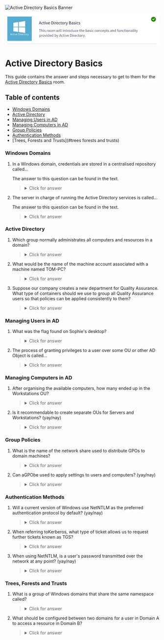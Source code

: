 ![Active Directory Basics Banner](https://i.imgur.com/bEG08k9.png)

<p align="center">
   <img src="https://github.com/Kevinovitz/TryHackMe_Writeups/blob/main/winadbasics/Active_Directory_Basics_Cover.png" alt="Active Directory Basics Logo">
</p>

# Active Directory Basics

This guide contains the answer and steps necessary to get to them for the [Active Directory Basics](https://tryhackme.com/room/winadbasics) room.

## Table of contents

- [Windows Domains](#windows-domains)
- [Active Directory](#active-directory)
- [Managing Users in AD](#managing-users-in-ad)
- [Managing Computers in AD](#managing-computers-in-ad)
- [Group Policies](#group-policies)
- [Authentication Methods](#authentication-methods)
- [Trees, Forests and Trusts](#trees forests and trusts)

### Windows Domains

1. In a Windows domain, credentials are stored in a centralised repository called...

   The answer to this question can be found in the text.

   ><details><summary>Click for answer</summary>Active Directory</details>

2. The server in charge of running the Active Directory services is called...

   The answer to this question can be found in the text.

   ><details><summary>Click for answer</summary>Domain Controller</details>

### Active Directory

1. Which group normally administrates all computers and resources in a domain?



   ><details><summary>Click for answer</summary></details>

2. What would be the name of the machine account associated with a machine named TOM-PC?



   ><details><summary>Click for answer</summary></details>

3. Suppose our company creates a new department for Quality Assurance. What type of containers should we use to group all Quality Assurance users so that policies can be applied consistently to them?



   ><details><summary>Click for answer</summary></details>

### Managing Users in AD

1. What was the flag found on Sophie's desktop?



   ><details><summary>Click for answer</summary></details>

2. The process of granting privileges to a user over some OU or other AD Object is called...



   ><details><summary>Click for answer</summary></details>

### Managing Computers in AD

1. After organising the available computers, how many ended up in the Workstations OU?



   ><details><summary>Click for answer</summary></details>

2. Is it recommendable to create separate OUs for Servers and Workstations? (yay/nay)



   ><details><summary>Click for answer</summary></details>

### Group Policies

1. What is the name of the network share used to distribute GPOs to domain machines?



   ><details><summary>Click for answer</summary></details>

2. Can aGPObe used to apply settings to users and computers? (yay/nay)



   ><details><summary>Click for answer</summary></details>

### Authentication Methods

1. Will a current version of Windows use NetNTLM as the preferred authentication protocol by default? (yay/nay)



   ><details><summary>Click for answer</summary></details>

2. When referring toKerberos, what type of ticket allows us to request further tickets known as TGS?



   ><details><summary>Click for answer</summary></details>

3. When using NetNTLM, is a user's password transmitted over the network at any point? (yay/nay)



   ><details><summary>Click for answer</summary></details>

### Trees, Forests and Trusts

1. What is a group of Windows domains that share the same namespace called?



   ><details><summary>Click for answer</summary></details>

2. What should be configured between two domains for a user in Domain A to access a resource in Domain B?



   ><details><summary>Click for answer</summary></details>


